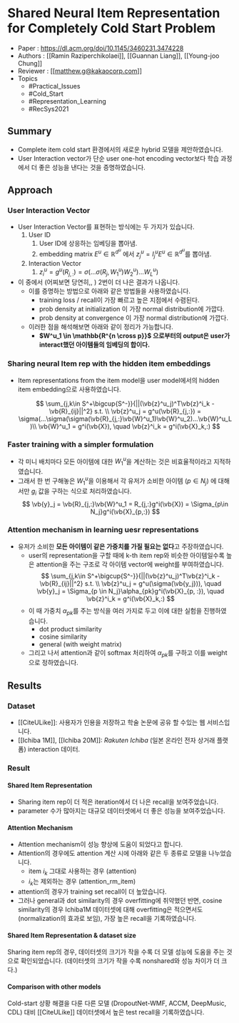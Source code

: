 # Shared Neural Item Representation for Completely Cold Start Problem

- Paper : <https://dl.acm.org/doi/10.1145/3460231.3474228>
- Authors : [[Ramin Raziperchikolaei]], [[Guannan Liang]], [[Young-joo Chung]]
- Reviewer : [[matthew.g@kakaocorp.com]]
- Topics
  - #Practical_Issues
  - #Cold_Start
  - #Representation_Learning
  - #RecSys2021

## Summary

- Complete item cold start 환경에서의 새로운 hybrid 모델을 제안하였습니다.
- User Interaction vector가 단순 user one-hot encoding vector보다 학습 과정에서 더 좋은 성능을 낸다는 것을 증명하였습니다.

## Approach

### User Interaction Vector

- User Interaction Vector를 표현하는 방식에는 두 가지가 있습니다.
  1. User ID
     1. User ID에 상응하는 임베딩을 뽑아냄.
     2. embedding matrix $E^u \in \mathbb{R}^{d^u}$ 에서 $z^u_j = I^u_jE^u \in \mathbb{R}^{d^u}$를 뽑아냄.
  2. Interaction Vector
     1. $z^u_i = g^u(R_{j,:}) = \sigma(...\sigma(R_j, W^u_1)W^u_2)... W^u_L)$
- 이 중에서 (어찌보면 당연히,, ) 2번이 더 나은 결과가 나옵니다.
  - 이를 증명하는 방법으로 아래와 같은 방법들을 사용하였습니다.
    - training loss / recall이 가장 빠르고 높은 지점에서 수렴된다.
    - prob density at initialization 이 가장 normal distribution에 가깝다.
    - prob density at convergence 이 가장 normal distribution에 가깝다.
  - 이러한 점을 해석해보면 아래와 같이 정리가 가능합니다.
    - **$W^u_1 \in \mathbb{R^{n \cross p}}$  으로부터의 output은 user가 interact했던 아이템들의 임베딩의 합이다.**

### Sharing neural Item rep with the hidden item embeddings

- Item representations from the item model을 user model에서의 hidden item embedding으로 사용하였습니다.

  $$
  \sum_{j,k\in S^+\bigcup{S^-}}{||(\vb{z}^u_j)^T\vb{z}^i_k - \vb{R}_{ij}||^2} s.t. \\
  \vb{z}^u_j = g^u(\vb{R}_{j,:}) = \sigma(...\sigma(\sigma(\vb{R}_{j,:}\vb{W}^u_1)\vb{W}^u_2)...\vb{W}^u_L)\\
  \vb{W}^u_1 = g^i(\vb{X}), \quad \vb{z}^i_k = g^i(\vb{X}_k,:)
  $$

### Faster training with a simpler formulation

- 각 미니 배치마다 모든 아이템에 대한 $W^u_1$을 계산하는 것은 비효율적이라고 지적하였습니다.
- 그래서 한 번 구해놓은 $W^u_1$을 이용해서 각 유저가 소비한 아이템 ($p \in N_j$) 에 대해서만 $g_i$ 값을 구하는 식으로 처리하였습니다.
$$
\vb{y}_j = \vb{R}_{j,:}\vb{W}^u_1 = R_{j,:}g^i(\vb{X}) = \Sigma_{p\in N_j}g^i(\vb{X}_{p,:})
$$

### Attention mechanism in learning uesr representations

- 유저가 소비한 **모든 아이템이 같은 가중치를 가질 필요는 없다**고 주장하였습니다.
  - user의 representation을 구할 때에 k-th item rep와 비슷한 아이템일수록 높은 attention을 주는 구조로 각 아이템 vector에 weight를 부여하였습니다.
    $$
    \sum_{j,k\in S^+\bigcup{S^-}}{||(\vb{z}^u_j)^T\vb{z}^i_k - \vb{R}_{ij}||^2} s.t. \\
    \vb{z}^u_j = g^u(\sigma(\vb{y_j})), \quad \vb{y}_j = \Sigma_{p \in N_j}\alpha_{pk}g^i(\vb{X}_{p, :}), \quad \vb{z}^i_k = g^i(\vb{X}_k,:)
    $$
  - 이 때 가중치 $\alpha_{pk}$를 주는 방식을 여러 가지로 두고 이에 대한 실험을 진행하였습니다.
    - dot product similarity
    - cosine similarity
    - general (with weight matrix)
  - 그리고 나서 attention과 같이 softmax 처리하여 $\alpha_{pk}$를 구하고 이를 weight으로 정하였습니다.

## Results

### Dataset

- [[CiteULike]]: 사용자가 인용을 저장하고 학술 논문에 공유 할 수있는 웹 서비스입니다.
- [[Ichiba 1M]], [[Ichiba 20M]]: *Rakuten Ichiba* (일본 온라인 전자 상거래 플랫폼) interaction 데이터.

### Result

#### Shared Item Representation

- Sharing item rep이 더 적은 iteration에서 더 나은 recall을 보여주었습니다.
- parameter 수가 많아지는 대규모 데이터셋에서 더 좋은 성능을 보여주었습니다.

#### Attention Mechanism

- Attention mechanism이 성능 향상에 도움이 되었다고 합니다.
- Attention의 경우에도 attention 계산 시에 아래와 같은 두 종류로 모델을 나누었습니다.
  - item $i_k$  그대로 사용하는 경우 (attention)
  - $i_k$는 제외하는 경우 (attention_rm_item)
- attention의 경우가 training set recall이 더 높았습니다.
- 그러나 general과 dot similarity의 경우 overfitting에 취약했던 반면, cosine similarity의 경우 Ichiba1M 데이터셋에 대해 overfitting은 적으면서도 (normalization의 효과로 보임), 가장 높은 recall을 기록하였습니다.

#### Shared Item Representation & dataset size

Sharing item rep의 경우, 데이터셋의 크기가 작을 수록 더 모델 성능에 도움을 주는 것으로 확인되었습니다. (데이터셋의 크기가 작을 수록 nonshared와 성능 차이가 더 크다.)

#### Comparison with other models

Cold-start 상황 해결을 다룬 다른 모델 (DropoutNet-WMF, ACCM, DeepMusic, CDL) 대비 [[CiteULike]] 데이터셋에서 높은 test recall을 기록하였습니다.
